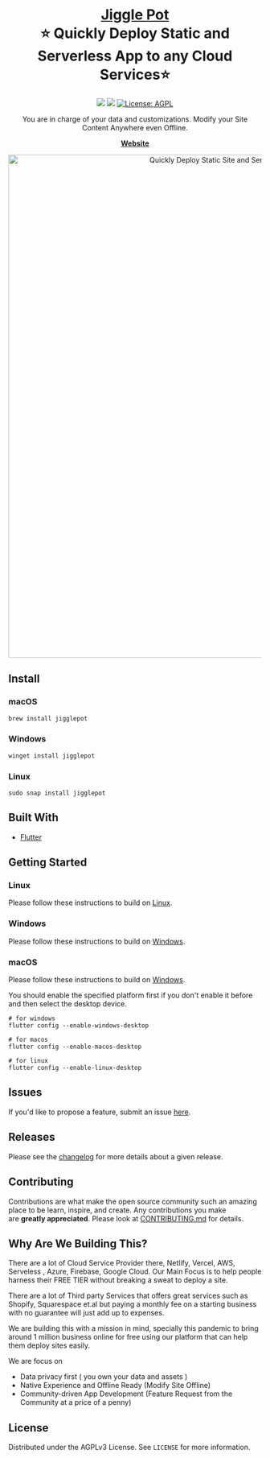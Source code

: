 <h1 align="center" style="border-bottom: none">
    <b>
        <a href="https://jigglepot.com">Jiggle Pot</a><br>
    </b>
    ⭐️ Quickly Deploy Static and Serverless App to any Cloud Services⭐️ <br>
</h1>


<p align="center">
<a href="https://github.com/goldcoders/jigglepot"><img src="https://img.shields.io/github/stars/goldcoder/jigglepot/.svg?style=flat&logo=github&colorB=deeppink&label=stars"></a>
<a href="https://github.com/goldcoders/jigglepot"><img src="https://img.shields.io/github/forks/goldcoders/jigglepot.svg"></a>
<a href="https://opensource.org/licenses/AGPL-3.0"><img src="https://img.shields.io/badge/license-AGPL-purple.svg" alt="License: AGPL"></a>

</p>



<p align="center">
You are in charge of your data and customizations. Modify your Site Content Anywhere even Offline.
</p>


<p align="center">
    <a href="http://jigglepot.com"><b>Website</b></a>
</p>

<p align="center"><img src="https://github.com/goldcoders/jigglepot/blob/main/assets/images/dashboard.png" alt="Quickly Deploy Static Site and Serverless App to Any Cloud Services" width="1000px" /></p>

## Install

### macOS

```sh
brew install jigglepot
```

### Windows

```sh
winget install jigglepot
```
### Linux

```shell
sudo snap install jigglepot
```


## Built With

* [Flutter](https://flutter.dev/)


## Getting Started

### Linux
Please follow these instructions to build on [Linux](doc/build_on_linux.md).

### Windows
Please follow these instructions to build on [Windows](doc/build_on_windows.md).

### macOS

Please follow these instructions to build on [Windows](doc/build_on_macos.md).

You should enable the specified platform first if you don't enable it before and then select the desktop device.

```shell
# for windows
flutter config --enable-windows-desktop

# for macos
flutter config --enable-macos-desktop

# for linux
flutter config --enable-linux-desktop
```

## Issues

If you'd like to propose a feature, submit an issue [here](https://github.com/goldcoders/jigglepot/issues).

## **Releases**

Please see the [changelog](https://github.co/releases) for more details about a given release.

## Contributing

Contributions are what make the open source community such an amazing place to be learn, inspire, and create. Any contributions you make are **greatly appreciated**. Please look at [CONTRIBUTING.md](https://github.com/goldcoders/jigglepot/blob/main/CONTRIBUTING.md) for details.

## Why Are We Building This?

There are a lot of Cloud Service Provider there, Netlify, Vercel, AWS, Serveless , Azure, Firebase, Google Cloud. Our Main Focus is to help people harness their FREE TIER without breaking a sweat to deploy a site.

There are a lot of Third party Services that offers great services such as Shopify, Squarespace et.al but paying a monthly fee on a starting business with no guarantee will just add up to expenses.

We are building this with a mission in mind, specially this pandemic to bring around 1 million business online for free using our platform that can help them deploy sites easily.

We are focus on

- Data privacy first ( you own your data and assets )
- Native Experience and Offline Ready (Modify Site Offline)
- Community-driven App Development (Feature Request from the Community at a price of a penny)

## License

Distributed under the AGPLv3 License. See `LICENSE` for more information.

